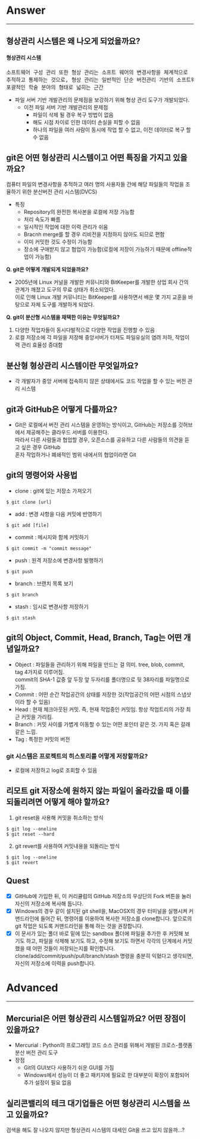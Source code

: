 # Answer
- - -

## 형상관리 시스템은 왜 나오게 되었을까요?

#### 형상관리 시스템
<pre>소프트웨어 구성 관리 또한 형상 관리는 소프트 웨어의 변경사항을 체계적으로   
추적하고 통제하는 것으로, 형상 관리는 일반적인 단순 버전관리 기반의 소프트웨어 운용을 좀 더   
포괄적인 학술 분야의 형태로 넓히는 근간</pre>

+ 파일 서버 기반 개발관리의 문제점을 보강하기 위해 형상 관리 도구가 개발되었다.
  + 이전 파일 서버 기반 개발관리의 문제점
    + 파일이 삭제 될 경우 복구 방법이 없음
    + 해도 시점 차이로 인한 데이터 손실을 피할 수 없음
    + 하나의 파일을 여러 사람이 동시에 작업 할 수 없고, 이전 데이터로 복구 할 수 없음
    
## git은 어떤 형상관리 시스템이고 어떤 특징을 가지고 있을까요?
컴퓨터 파일의 변경사항을 추적하고 여러 명의 사용자들 간에 해당 파일들의 작업을 조율하기 위한 분산버전 관리 시스템(DVCS)
+ 특징
  + Repository의 완전한 복사본을 로컬에 저장 가능함
  + 처리 속도가 빠름
  + 일시적인 작업에 대한 이력 관리가 쉬움
  + Bracnh merge를 할 경우 리비전을 지정하지 않아도 되므로 편함
  + 이미 커밋한 것도 수정이 가능함
  + 장소에 구애받지 않고 협업이 가능함(로컬에 저장이 가능하기 때문에 offline작업이 가능함)   


__Q. git은 어떻게 개발되게 되었을까요?__    
  * 2005년에 Linux 커널을 개발한 커뮤니티와 BitKeeper를 개발한 상업 회사 간의 관계가 깨졌고 도구의 무료 상태가 취소되었다.   
이로 인해 Linux 개발 커뮤니티는 BitKeeper를 사용하면서 배운 몇 가지 교훈을 바탕으로 자체 도구를 개발하게 되었다.

__Q. git이 분산형 시스템을 채택한 이유는 무엇일까요?__   
1. 다양한 작업자들이 동시다발적으로 다양한 작업을 진행할 수 있음
2. 로컬 저장소에 각 파일을 저장해 중앙서버가 터져도 파일유실의 염려 저하, 작업이력 관리 효율성 증대함


## 분산형 형상관리 시스템이란 무엇일까요?

+ 각 개발자가 중앙 서버에 접속하지 않은 상태에서도 코드 작업을 할 수 있는 버전 관리 시스템

## git과 GitHub은 어떻게 다를까요?
* Git은 로컬에서 버전 관리 시스템을 운영하는 방식이고, GitHub는 저장소를 깃허브에서 제공해주는 클라우드 서버를 이용한다.   
따라서 다른 사람들과 협업할 경우, 오픈소스를 공유하고 다른 사람들의 의견을 듣고 싶은 경우 GitHub   
혼자 작업하거나 폐쇄적인 범위 내에서의 협업이라면 Git

## git의 명령어와 사용법
+ clone : git에 있는 저장소 가져오기
<pre><code>$ git clone [url]</code></pre>

+ add : 변경 사항을 다음 커밋에 반영하기
<pre><code>$ git add [file]</code></pre>

+ commit : 메시지와 함께 커밋하기
<pre><code>$ git commit -m "commit message"</code></pre>

+ push : 원격 저장소에 변경사항 발행하기
<pre><code>$ git push</code></pre>

+ branch : 브랜치 목록 보기
<pre><code>$ git branch</code></pre>

+ stash : 임시로 변경사항 저장하기
<pre><code>$ git stash</code></pre>

## git의 Object, Commit, Head, Branch, Tag는 어떤 개념일까요?
+ Object : 파일들을 관리하기 위해 파일을 만드는 걸 의미. tree, blob, commit, tag 4가지로 이루어짐.   
  commit의 SHA-1 값중 앞 두장 앞 두자리를 폴더명으로 뒷 38자리를 파일명으로 가짐.
+ Commit : 어떤 순간 작업공간의 상태를 저장한 것(작업공간의 어떤 시점의 스냅샷이라 할 수 있음)
+ Head : 현재 체크아웃된 커밋. 즉, 현재 작업중인 커밋임. 항상 작업트리의 가장 최근 커밋을 가리킴.
+ Branch : 커밋 사이를 가볍게 이동할 수 있는 어떤 포인터 같은 것. 가지 혹은 갈래 같은 느낌.
+ Tag : 특정한 커밋의 버전

### git 시스템은 프로젝트의 히스토리를 어떻게 저장할까요?
* 로컬에 저장하고 log로 조회할 수 있음

## 리모트 git 저장소에 원하지 않는 파일이 올라갔을 때 이를 되돌리려면 어떻게 해야 할까요?
1. git reset을 사용해 커밋을 취소하는 방식

<pre><code>$ git log --oneline   
$ git reset --hard</code></pre>

2. git revert를 사용하여 커밋내용을 되돌리는 방식
<pre><code>$ git log --oneline   
$ git revert</code></pre>


## Quest
 - [x] GitHub에 가입한 뒤, 이 커리큘럼의 GitHub 저장소의 우상단의 Fork 버튼을 눌러 자신의 저장소에 복사해 둡니다.
 - [x] Windows의 경우 같이 설치된 git shell을, MacOSX의 경우 터미널을 실행시켜 커맨드라인에 들어간 뒤, 명령어를 이용하여 복사한 저장소를 clone합니다.   앞으로의 git 작업은 되도록 커맨드라인을 통해 하는 것을 권장합니다.
 - [x] 이 문서가 있는 폴더 바로 밑에 있는 sandbox 폴더에 파일을 추가한 후 커밋해 보기도 하고, 파일을 삭제해 보기도 하고, 수정해 보기도 하면서 각각의 단계에서 커밋했을 때 어떤 것들이 저장되는지를 확인합니다.
clone/add/commit/push/pull/branch/stash 명령을 충분히 익혔다고 생각되면, 자신의 저장소에 이력을 push합니다.

# Advanced
- - -
## Mercurial은 어떤 형상관리 시스템일까요? 어떤 장점이 있을까요?
+ Mercurial : Python의 프로그래밍 코드 소스 관리를 위해서 개발된 크로스-플랫폼 분산 버전 관리 도구
+ 장점
  + Git의 GUI보다 사용하기 쉬운 GUI를 가짐
  + Windows에서 성능이 더 좋고 패키지에 필요로 한 대부분이 확장이 포함되어 추가 설정이 필요 없음

## 실리콘밸리의 테크 대기업들은 어떤 형상관리 시스템을 쓰고 있을까요?
검색을 해도 잘 나오지 않지만 형상관리 시스템의 대세인 Git을 쓰고 있지 않을까...?